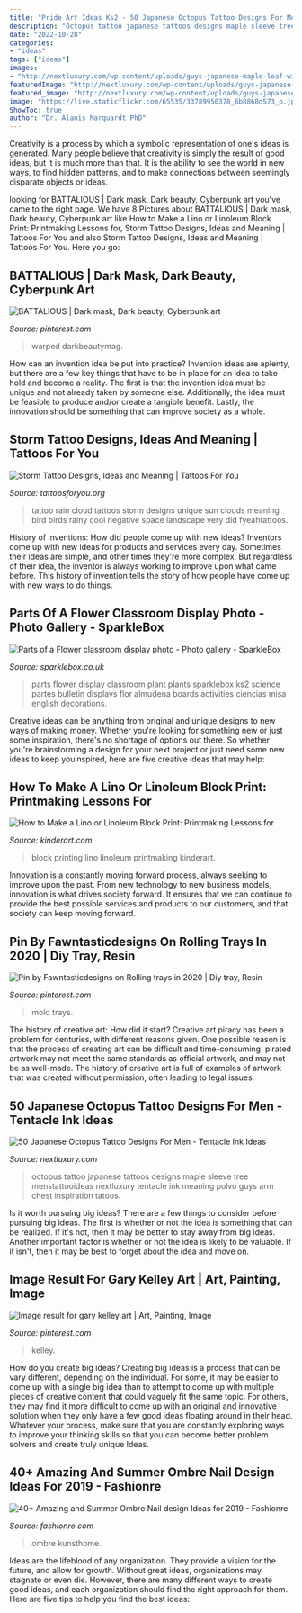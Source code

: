 ```yaml
---
title: "Pride Art Ideas Ks2 - 50 Japanese Octopus Tattoo Designs For Men"
description: "Octopus tattoo japanese tattoos designs maple sleeve tree menstattooideas nextluxury tentacle ink meaning polvo guys arm chest inspiration tatoos"
date: "2022-10-28"
categories:
- "ideas"
tags: ["ideas"]
images:
- "http://nextluxury.com/wp-content/uploads/guys-japanese-maple-leaf-with-octopus-half-sleeve-tattoo.jpg"
featuredImage: "http://nextluxury.com/wp-content/uploads/guys-japanese-maple-leaf-with-octopus-half-sleeve-tattoo.jpg"
featured_image: "http://nextluxury.com/wp-content/uploads/guys-japanese-maple-leaf-with-octopus-half-sleeve-tattoo.jpg"
image: "https://live.staticflickr.com/65535/33789950378_6b8868d573_o.jpg"
ShowToc: true
author: "Dr. Alanis Marquardt PhD"
---
```



Creativity is a process by which a symbolic representation of one's ideas is generated. Many people believe that creativity is simply the result of good ideas, but it is much more than that. It is the ability to see the world in new ways, to find hidden patterns, and to make connections between seemingly disparate objects or ideas.

	

		
looking for BATTALIOUS | Dark mask, Dark beauty, Cyberpunk art you've came to the right page. We have 8 Pictures about BATTALIOUS | Dark mask, Dark beauty, Cyberpunk art like How to Make a Lino or Linoleum Block Print: Printmaking Lessons for, Storm Tattoo Designs, Ideas and Meaning | Tattoos For You and also Storm Tattoo Designs, Ideas and Meaning | Tattoos For You. Here you go:
		
    
## BATTALIOUS | Dark Mask, Dark Beauty, Cyberpunk Art

<img loading=lazy src="https://i.pinimg.com/736x/71/50/33/7150338e64844fa45b63b09cc7461520.jpg" onerror="this.onerror=null;this.src='https://tse1.mm.bing.net/th?id=OIP.ud3jGxVxTes1Zynb_fg6gwHaLH&amp;pid=15.1';" alt="BATTALIOUS | Dark mask, Dark beauty, Cyberpunk art">

_Source: pinterest.com_

>warped darkbeautymag. 

	

How can an invention idea be put into practice?
Invention ideas are aplenty, but there are a few key things that have to be in place for an idea to take hold and become a reality. The first is that the invention idea must be unique and not already taken by someone else. Additionally, the idea must be feasible to produce and/or create a tangible benefit. Lastly, the innovation should be something that can improve society as a whole.

    
## Storm Tattoo Designs, Ideas And Meaning | Tattoos For You

<img loading=lazy src="https://www.tattoosforyou.org/wp-content/uploads/2017/09/Rain-Storm-Tattoos.jpg" onerror="this.onerror=null;this.src='https://tse3.mm.bing.net/th?id=OIP.J1MhLiNCg4iGIb6QmVweOQHaJ3&amp;pid=15.1';" alt="Storm Tattoo Designs, Ideas and Meaning | Tattoos For You">

_Source: tattoosforyou.org_

>tattoo rain cloud tattoos storm designs unique sun clouds meaning bird birds rainy cool negative space landscape very did fyeahtattoos. 

	

History of inventions: How did people come up with new ideas?
Inventors come up with new ideas for products and services every day. Sometimes their ideas are simple, and other times they're more complex. But regardless of their idea, the inventor is always working to improve upon what came before. This history of invention tells the story of how people have come up with new ways to do things.

    
## Parts Of A Flower Classroom Display Photo - Photo Gallery - SparkleBox

<img loading=lazy src="http://www.sparklebox.co.uk/gallery/gal961-970/plantschart.jpg" onerror="this.onerror=null;this.src='https://tse3.mm.bing.net/th?id=OIP.zaXnEA-FpG2VtYkswQt_oAHaD5&amp;pid=15.1';" alt="Parts of a Flower classroom display photo - Photo gallery - SparkleBox">

_Source: sparklebox.co.uk_

>parts flower display classroom plant plants sparklebox ks2 science partes bulletin displays flor almudena boards activities ciencias misa english decorations. 

	

Creative ideas can be anything from original and unique designs to new ways of making money. Whether you're looking for something new or just some inspiration, there's no shortage of options out there. So whether you're brainstorming a design for your next project or just need some new ideas to keep youinspired, here are five creative ideas that may help: 

    
## How To Make A Lino Or Linoleum Block Print: Printmaking Lessons For

<img loading=lazy src="http://kinderart.com/wp-content/uploads/lighthouse.jpg" onerror="this.onerror=null;this.src='https://tse3.mm.bing.net/th?id=OIP.HLoNZ94xT8eNs39YcSCDgwAAAA&amp;pid=15.1';" alt="How to Make a Lino or Linoleum Block Print: Printmaking Lessons for">

_Source: kinderart.com_

>block printing lino linoleum printmaking kinderart. 

	

Innovation is a constantly moving forward process, always seeking to improve upon the past. From new technology to new business models, innovation is what drives society forward. It ensures that we can continue to provide the best possible services and products to our customers, and that society can keep moving forward.

    
## Pin By Fawntasticdesigns On Rolling Trays In 2020 | Diy Tray, Resin

<img loading=lazy src="https://i.pinimg.com/736x/68/44/15/684415ecbd9933641bc5039c4b24a714.jpg" onerror="this.onerror=null;this.src='https://tse1.mm.bing.net/th?id=OIP.9O1H6S0SGCksp0AJUcOrDgHaJ3&amp;pid=15.1';" alt="Pin by Fawntasticdesigns on Rolling trays in 2020 | Diy tray, Resin">

_Source: pinterest.com_

>mold trays. 

	

The history of creative art: How did it start?
Creative art piracy has been a problem for centuries, with different reasons given. One possible reason is that the process of creating art can be difficult and time-consuming. pirated artwork may not meet the same standards as official artwork, and may not be as well-made. The history of creative art is full of examples of artwork that was created without permission, often leading to legal issues.

    
## 50 Japanese Octopus Tattoo Designs For Men - Tentacle Ink Ideas

<img loading=lazy src="http://nextluxury.com/wp-content/uploads/guys-japanese-maple-leaf-with-octopus-half-sleeve-tattoo.jpg" onerror="this.onerror=null;this.src='https://tse2.mm.bing.net/th?id=OIP.HXr7ZemwtC2FNobew3TV_QAAAA&amp;pid=15.1';" alt="50 Japanese Octopus Tattoo Designs For Men - Tentacle Ink Ideas">

_Source: nextluxury.com_

>octopus tattoo japanese tattoos designs maple sleeve tree menstattooideas nextluxury tentacle ink meaning polvo guys arm chest inspiration tatoos. 

	

Is it worth pursuing big ideas?
There are a few things to consider before pursuing big ideas. The first is whether or not the idea is something that can be realized. If it's not, then it may be better to stay away from big ideas. Another important factor is whether or not the idea is likely to be valuable. If it isn't, then it may be best to forget about the idea and move on.

    
## Image Result For Gary Kelley Art | Art, Painting, Image

<img loading=lazy src="https://i.pinimg.com/736x/52/a7/82/52a7828f7ff2800869233ad303a4f836.jpg" onerror="this.onerror=null;this.src='https://tse3.mm.bing.net/th?id=OIP.so4utD-3r8fTQctJhkIpsQHaKo&amp;pid=15.1';" alt="Image result for gary kelley art | Art, Painting, Image">

_Source: pinterest.com_

>kelley. 

	

How do you create big ideas?
Creating big ideas is a process that can be vary different, depending on the individual. For some, it may be easier to come up with a single big idea than to attempt to come up with multiple pieces of creative content that could vaguely fit the same topic. For others, they may find it more difficult to come up with an original and innovative solution when they only have a few good ideas floating around in their head. Whatever your process, make sure that you are constantly exploring ways to improve your thinking skills so that you can become better problem solvers and create truly unique Ideas.

    
## 40+ Amazing And Summer Ombre Nail Design Ideas For 2019 - Fashionre

<img loading=lazy src="https://live.staticflickr.com/65535/33789950378_6b8868d573_o.jpg" onerror="this.onerror=null;this.src='https://tse3.mm.bing.net/th?id=OIP.eqlUeNBIMx54bwt8U_LrEQHaNX&amp;pid=15.1';" alt="40+ Amazing and Summer Ombre Nail design Ideas for 2019 - Fashionre">

_Source: fashionre.com_

>ombre kunsthome. 

	

Ideas are the lifeblood of any organization. They provide a vision for the future, and allow for growth. Without great ideas, organizations may stagnate or even die. However, there are many different ways to create good ideas, and each organization should find the right approach for them. Here are five tips to help you find the best ideas:

